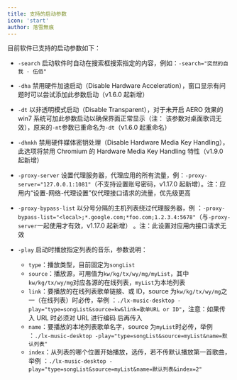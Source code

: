 ```yaml
---
title: 支持的启动参数
icon: 'start'
author: 落雪無痕
---
```


目前软件已支持的启动参数如下：

- `-search` 启动软件时自动在搜索框搜索指定的内容，例如：`-search="突然的自我 - 伍佰"`

- `-dha` 禁用硬件加速启动（Disable Hardware Acceleration），窗口显示有问题时可以尝试添加此参数启动（v1.6.0 起新增）

- `-dt` 以非透明模式启动（Disable Transparent），对于未开启 AERO 效果的 win7 系统可加此参数启动以确保界面正常显示（注：
  该参数对桌面歌词无效），原来的`-nt`参数已重命名为`-dt`（v1.6.0 起重命名）

- `-dhmkh` 禁用硬件媒体密钥处理（Disable Hardware Media Key Handling），此选项将禁用 Chromium 的 Hardware Media Key
  Handling 特性（v1.9.0 起新增）

- `-proxy-server` 设置代理服务器，代理应用的所有流量，例：`-proxy-server="127.0.0.1:1081"`（不支持设置账号密码，v1.17.0
  起新增）。注：应用内“设置-网络-代理设置”仅代理接口请求的流量，优先级更高

- `-proxy-bypass-list` 以分号分隔的主机列表绕过代理服务器，例
  ：`-proxy-bypass-list="<local>;*.google.com;*foo.com;1.2.3.4:5678"`（与`-proxy-server`一起使用才有效，v1.17.0 起新增）
  。注：此设置对应用内接口请求无效
- `-play` 启动时播放指定列表的音乐，参数说明：
  - `type`：播放类型，目前固定为`songList`
  - `source`：播放源，可用值为`kw/kg/tx/wy/mg/myList`，其中`kw/kg/tx/wy/mg`对应各源的在线列表，`myList`为本地列表
  - `link`：要播放的在线列表歌单链接、或 ID，source 为`kw/kg/tx/wy/mg`之一（在线列表）时必传，举例
    ：`./lx-music-desktop -play="type=songList&source=kw&link=歌单URL or ID"`，注意：如果传入 URL 时必须对 URL 进行编码
    后再传入
  - `name`：要播放的本地列表歌单名字，source 为`myList`时必传，举例
    ：`./lx-music-desktop -play="type=songList&source=myList&name=默认列表"`
  - `index`：从列表的哪个位置开始播放，选传，若不传默认播放第一首歌曲，举例
    ：`./lx-music-desktop -play="type=songList&source=myList&name=默认列表&index=2"`
